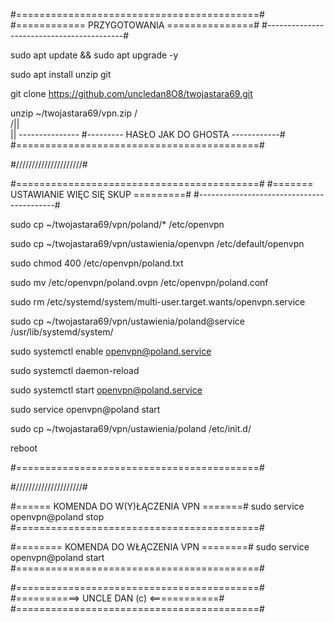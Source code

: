
#==========================================#
#============ PRZYGOTOWANIA ===============#
#------------------------------------------#

sudo apt update && sudo apt upgrade -y

sudo apt install unzip git

git clone https://github.com/uncledan8O8/twojastara69.git

unzip ~/twojastara69/vpn.zip
                   /\
                  /||\
                   ||
             ---------------
#--------- HASŁO JAK DO GHOSTA ------------#
#==========================================#



#/\/\/\/\/\/\/\/\/\/\/\/\/\/\/\/\/\/\/\/\/\#



#==========================================#
#======= USTAWIANIE WIĘC SIĘ SKUP =========#
#------------------------------------------#

sudo cp ~/twojastara69/vpn/poland/* /etc/openvpn

sudo cp ~/twojastara69/vpn/ustawienia/openvpn /etc/default/openvpn

sudo chmod 400 /etc/openvpn/poland.txt

sudo mv /etc/openvpn/poland.ovpn /etc/openvpn/poland.conf

sudo rm /etc/systemd/system/multi-user.target.wants/openvpn.service

sudo cp ~/twojastara69/vpn/ustawienia/poland@service /usr/lib/systemd/system/

sudo systemctl enable openvpn@poland.service

sudo systemctl daemon-reload

sudo systemctl start openvpn@poland.service

sudo service openvpn@poland start

sudo cp ~/twojastara69/vpn/ustawienia/poland /etc/init.d/

reboot

#==========================================#



#/\/\/\/\/\/\/\/\/\/\/\/\/\/\/\/\/\/\/\/\/\#



#====== KOMENDA DO W(Y)ŁĄCZENIA VPN =======#
     sudo service openvpn@poland stop
#==========================================#


#======== KOMENDA DO WŁĄCZENIA VPN ========#
     sudo service openvpn@poland start
#==========================================#



#==========================================#
#===========>  UNCLE DAN (c)  <============#
#==========================================#
